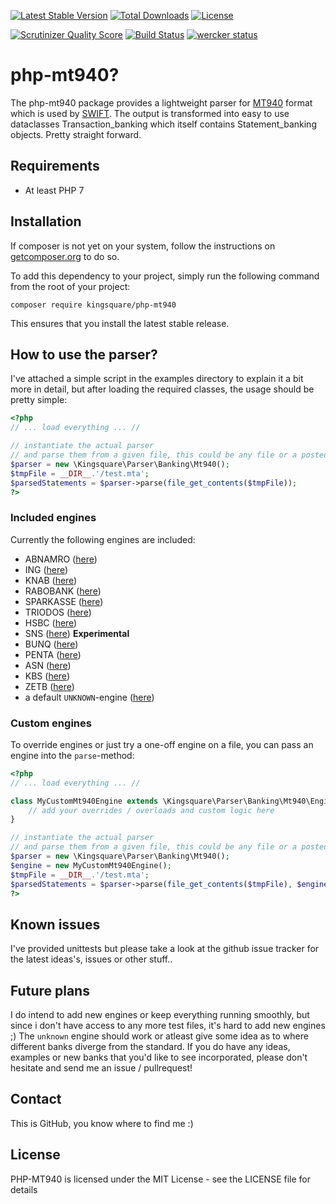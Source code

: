 [![Latest Stable Version](https://poser.pugx.org/kingsquare/php-mt940/v/stable)](https://packagist.org/packages/kingsquare/php-mt940)
[![Total Downloads](https://poser.pugx.org/kingsquare/php-mt940/downloads)](https://packagist.org/packages/kingsquare/php-mt940)
[![License](https://poser.pugx.org/kingsquare/php-mt940/license)](https://packagist.org/packages/kingsquare/php-mt940)

[![Scrutinizer Quality Score](https://scrutinizer-ci.com/g/fruitl00p/php-mt940/badges/quality-score.png?s=1f4b01cd64b366d6fdfe942e042739902cd4e7cd)](https://scrutinizer-ci.com/g/fruitl00p/php-mt940/)
[![Build Status](https://travis-ci.org/fruitl00p/php-mt940.png?branch=master "Travis status")](https://travis-ci.org/fruitl00p/php-mt940)
[![wercker status](https://app.wercker.com/status/1b20215cc9fee0e4effbe7ad81da1328/s/ "wercker status")](https://app.wercker.com/project/bykey/1b20215cc9fee0e4effbe7ad81da1328)

# php-mt940?
The php-mt940 package provides a lightweight parser for [MT940](https://en.wikipedia.org/wiki/MT940) format which is used by [SWIFT](https://en.wikipedia.org/wiki/SWIFT). The output
is transformed into easy to use dataclasses Transaction_banking which itself contains Statement_banking objects. Pretty
straight forward.

## Requirements
* At least PHP 7

## Installation
If composer is not yet on your system, follow the instructions on [getcomposer.org](https://getcomposer.org/doc/00-intro.md#installation-linux-unix-osx) to do so.

To add this dependency to your project, simply run the following command from the root of your project:

``` composer require kingsquare/php-mt940 ```

This ensures that you install the latest stable release.

## How to use the parser?
I've attached a simple script in the examples directory to explain it a bit more in detail, but after loading the
required classes, the usage should be pretty simple:

```php
<?php
// ... load everything ... //

// instantiate the actual parser
// and parse them from a given file, this could be any file or a posted string
$parser = new \Kingsquare\Parser\Banking\Mt940();
$tmpFile = __DIR__.'/test.mta';
$parsedStatements = $parser->parse(file_get_contents($tmpFile));
?>
```
### Included engines
Currently the following engines are included:

- ABNAMRO ([here](./src/Parser/Banking/Mt940/Engine/Abn.php))
- ING ([here](./src/Parser/Banking/Mt940/Engine/Ing.php))
- KNAB ([here](./src/Parser/Banking/Mt940/Engine/Knab.php))
- RABOBANK ([here](./src/Parser/Banking/Mt940/Engine/Rabo.php))
- SPARKASSE ([here](./src/Parser/Banking/Mt940/Engine/Spk.php))
- TRIODOS ([here](./src/Parser/Banking/Mt940/Engine/Triodos.php))
- HSBC ([here](./src/Parser/Banking/Mt940/Engine/Hsbc.php))
- SNS ([here](./src/Parser/Banking/Mt940/Engine/Sns.php)) **Experimental**
- BUNQ ([here](./src/Parser/Banking/Mt940/Engine/Bunq.php))
- PENTA ([here](./src/Parser/Banking/Mt940/Engine/Penta.php))
- ASN ([here](./src/Parser/Banking/Mt940/Engine/Asn.php))
- KBS ([here](./src/Parser/Banking/Mt940/Engine/Kbs.php))
- ZETB ([here](./src/Parser/Banking/Mt940/Engine/Zetb.php))
- a default `UNKNOWN`-engine ([here](./src/Parser/Banking/Mt940/Engine/Unknown.php))

### Custom engines
To override engines or just try a one-off engine on a file, you can pass an engine into the `parse`-method:

```php
<?php
// ... load everything ... //

class MyCustomMt940Engine extends \Kingsquare\Parser\Banking\Mt940\Engine {
    // add your overrides / overloads and custom logic here
}

// instantiate the actual parser
// and parse them from a given file, this could be any file or a posted string
$parser = new \Kingsquare\Parser\Banking\Mt940();
$engine = new MyCustomMt940Engine();
$tmpFile = __DIR__.'/test.mta';
$parsedStatements = $parser->parse(file_get_contents($tmpFile), $engine);
?>
```

## Known issues
I've provided unittests but please take a look at the github issue tracker for the latest ideas's, issues or other stuff..

## Future plans
I do intend to add new engines or keep everything running smoothly, but since i don't have access to any more test files, it's hard to add new engines ;) The `unknown` engine should work or atleast give some idea as to where different banks diverge from the standard. If you do have any ideas, examples or new banks that you'd like to see incorporated, please don't hesitate and send me an issue / pullrequest!

## Contact
This is GitHub, you know where to find me :)

## License
PHP-MT940 is licensed under the MIT License - see the LICENSE file for details
